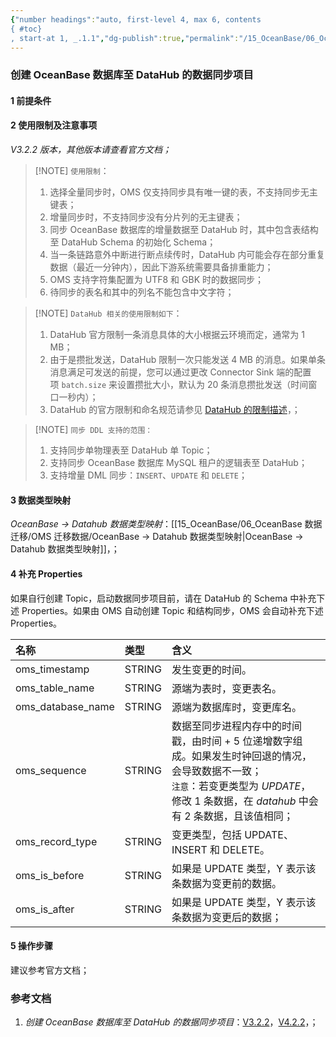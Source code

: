 ```yaml
---
{"number headings":"auto, first-level 4, max 6, contents
{ #toc}
, start-at 1, _.1.1","dg-publish":true,"permalink":"/15_OceanBase/06_OceanBase 数据迁移/OMS 迁移数据/创建 OceanBase 数据库至 DataHub 的数据同步项目/","dgPassFrontmatter":true}
---
```



### 创建 OceanBase 数据库至 DataHub 的数据同步项目
#### 1 前提条件

#### 2 使用限制及注意事项
*V3.2.2 版本，其他版本请查看官方文档；*
> [!NOTE] `使用限制`：
> 1. 选择全量同步时，OMS 仅支持同步具有唯一键的表，不支持同步无主键表；
> 2. 增量同步时，不支持同步没有分片列的无主键表；
> 3. 同步 OceanBase 数据库的增量数据至 DataHub 时，其中包含表结构至 DataHub Schema 的初始化 Schema；
> 4. 当一条链路意外中断进行断点续传时，DataHub 内可能会存在部分重复数据（最近一分钟内），因此下游系统需要具备排重能力；
> 5. OMS 支持字符集配置为 UTF8 和 GBK 时的数据同步；
> 6. 待同步的表名和其中的列名不能包含中文字符；

> [!NOTE] `DataHub 相关的使用限制如下`：
> 1. DataHub 官方限制一条消息具体的大小根据云环境而定，通常为 1 MB；
> 2. 由于是攒批发送，DataHub 限制一次只能发送 4 MB 的消息。如果单条消息满足可发送的前提，您可以通过更改 Connector Sink 端的配置项 `batch.size` 来设置攒批大小，默认为 20 条消息攒批发送（时间窗口一秒内）；
> 3. DataHub 的官方限制和命名规范请参见 [DataHub 的限制描述](https://help.aliyun.com/document_detail/47441.html)，；

> [!NOTE] `同步 DDL 支持的范围：`
> 1. 支持同步单物理表至 DataHub 单 Topic；
> 2. 支持同步 OceanBase 数据库 MySQL 租户的逻辑表至 DataHub；
> 3. 支持增量 DML 同步：`INSERT`、`UPDATE` 和 `DELETE`；


#### 3 数据类型映射
*OceanBase → Datahub 数据类型映射*：[[15_OceanBase/06_OceanBase 数据迁移/OMS 迁移数据/OceanBase → Datahub 数据类型映射\|OceanBase → Datahub 数据类型映射]]，；


#### 4 补充 Properties
如果自行创建 Topic，启动数据同步项目前，请在 DataHub 的 Schema 中补充下述 Properties。如果由 OMS 自动创建 Topic 和结构同步，OMS 会自动补充下述 Properties。

| 名称 | 类型 | 含义 |
| :------------- | :---------- | :------------ |
| oms_timestamp | STRING | 发生变更的时间。 |
| oms_table_name | STRING | 源端为表时，变更表名。 |
| oms_database_name | STRING | 源端为数据库时，变更库名。 |
| oms_sequence | STRING | 数据至同步进程内存中的时间戳，由时间 + 5 位递增数字组成。如果发生时钟回退的情况，会导致数据不一致；<br>`注意`：若变更类型为 *UPDATE*，修改 1 条数据，在 *datahub* 中会有 2 条数据，且该值相同； |
| oms_record_type | STRING | 变更类型，包括 UPDATE、INSERT 和 DELETE。 |
| oms_is_before | STRING | 如果是 UPDATE 类型，Y 表示该条数据为变更前的数据。 |
| oms_is_after | STRING | 如果是 UPDATE 类型，Y 表示该条数据为变更后的数据； |

#### 5 操作步骤
建议参考官方文档；

### 参考文档
1. *创建 OceanBase 数据库至 DataHub 的数据同步项目*：[V3.2.2](https://www.oceanbase.com/docs/enterprise-oms-doc-cn-10000000000373409)，[V4.2.2](https://www.oceanbase.com/docs/enterprise-oms-doc-cn-1000000000613335)，；


